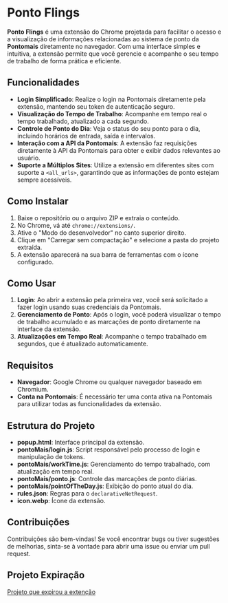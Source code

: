 
# Ponto Flings

**Ponto Flings** é uma extensão do Chrome projetada para facilitar o acesso e a visualização de informações relacionadas ao sistema de ponto da **Pontomais** diretamente no navegador. Com uma interface simples e intuitiva, a extensão permite que você gerencie e acompanhe o seu tempo de trabalho de forma prática e eficiente.

## Funcionalidades

- **Login Simplificado**: Realize o login na Pontomais diretamente pela extensão, mantendo seu token de autenticação seguro.
- **Visualização do Tempo de Trabalho**: Acompanhe em tempo real o tempo trabalhado, atualizado a cada segundo.
- **Controle de Ponto do Dia**: Veja o status do seu ponto para o dia, incluindo horários de entrada, saída e intervalos.
- **Interação com a API da Pontomais**: A extensão faz requisições diretamente à API da Pontomais para obter e exibir dados relevantes ao usuário.
- **Suporte a Múltiplos Sites**: Utilize a extensão em diferentes sites com suporte a `<all_urls>`, garantindo que as informações de ponto estejam sempre acessíveis.

## Como Instalar

1. Baixe o repositório ou o arquivo ZIP e extraia o conteúdo.
2. No Chrome, vá até `chrome://extensions/`.
3. Ative o "Modo do desenvolvedor" no canto superior direito.
4. Clique em "Carregar sem compactação" e selecione a pasta do projeto extraída.
5. A extensão aparecerá na sua barra de ferramentas com o ícone configurado.

## Como Usar

1. **Login**: Ao abrir a extensão pela primeira vez, você será solicitado a fazer login usando suas credenciais da Pontomais.
2. **Gerenciamento de Ponto**: Após o login, você poderá visualizar o tempo de trabalho acumulado e as marcações de ponto diretamente na interface da extensão.
3. **Atualizações em Tempo Real**: Acompanhe o tempo trabalhado em segundos, que é atualizado automaticamente.

## Requisitos

- **Navegador**: Google Chrome ou qualquer navegador baseado em Chromium.
- **Conta na Pontomais**: É necessário ter uma conta ativa na Pontomais para utilizar todas as funcionalidades da extensão.

## Estrutura do Projeto

- **popup.html**: Interface principal da extensão.
- **pontoMais/login.js**: Script responsável pelo processo de login e manipulação de tokens.
- **pontoMais/workTime.js**: Gerenciamento do tempo trabalhado, com atualização em tempo real.
- **pontoMais/ponto.js**: Controle das marcações de ponto diárias.
- **pontoMais/pointOfTheDay.js**: Exibição do ponto atual do dia.
- **rules.json**: Regras para o `declarativeNetRequest`.
- **icon.webp**: Ícone da extensão.

## Contribuições

Contribuições são bem-vindas! Se você encontrar bugs ou tiver sugestões de melhorias, sinta-se à vontade para abrir uma issue ou enviar um pull request.

## Projeto Expiração
[Projeto que expirou a extenção](https://github.com/MaicomMR/ponto-flings/tree/main)
